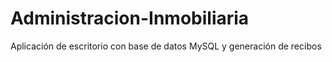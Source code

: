 # Administracion-Inmobiliaria
Aplicación de escritorio con base de datos MySQL y generación de recibos
